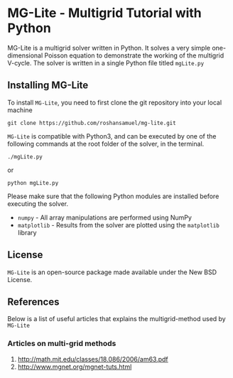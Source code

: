 # MG-Lite - Multigrid Tutorial with Python

MG-Lite is a multigrid solver written in Python.
It solves a very simple one-dimensional Poisson equation to demonstrate the working of the multigrid V-cycle.
The solver is written in a single Python file titled ``mgLite.py``

## Installing MG-Lite

To install ``MG-Lite``, you need to first clone the git repository into your local machine

`git clone https://github.com/roshansamuel/mg-lite.git`

``MG-Lite`` is compatible with Python3, and can be executed by one of the following commands at the root folder of the solver, in the terminal.

`./mgLite.py`

or

`python mgLite.py`

Please make sure that the following Python modules are installed before executing the solver.

* ``numpy`` - All array manipulations are performed using NumPy
* ``matplotlib`` - Results from the solver are plotted using the ``matplotlib`` library

## License

``MG-Lite`` is an open-source package made available under the New BSD License.

## References

Below is a list of useful articles that explains the multigrid-method used by ``MG-Lite``

### Articles on multi-grid methods

1. http://math.mit.edu/classes/18.086/2006/am63.pdf
2. http://www.mgnet.org/mgnet-tuts.html
